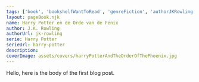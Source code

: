 ```yaml
---
tags: ['book', 'bookshelfWantToRead', 'genreFiction', 'authorJKRowling', 'serieHarryPotter']
layout: pageBook.njk
name: Harry Potter en de Orde van de Fenix
author: J.K. Rowling
authorUrl: jk-rowling
serie: Harry Potter
serieUrl: harry-potter
description: 
coverImage: assets/covers/harryPotterAndTheOrderOfThePhoenix.jpg
---
```


Hello, here is the body of the first blog post.